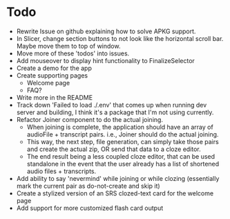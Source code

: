# Todo
  - Rewrite Issue on github explaining how to solve APKG support.
  - In Slicer, change section buttons to not look like the horizontal scroll bar. Maybe move them to top of window.
  - Move more of these 'todos' into issues.
  - Add mouseover to display hint functionality to FinalizeSelector
  - Create a demo for the app
  - Create supporting pages
    - Welcome page
    - FAQ?
  - Write more in the README
  - Track down 'Failed to load ./.env' that comes up when running dev server and building, I think it's a package that I'm not using currently.
  - Refactor Joiner component to do the actual joining.
    - When joining is complete, the application should have an array of audioFile + transcript pairs. i.e., Joiner should do the actual joining.
    - This way, the next step, file generation, can simply take those pairs and create the actual zip, OR send that data to a cloze editor.
    - The end result being a less coupled cloze editor, that can be used standalone in the event that the user already has a list of shortened audio files + transcripts.
  - Add ability to say 'nevermind' while joining or while clozing (essentially mark the current pair as do-not-create and skip it)
  - Create a stylized version of an SRS clozed-text card for the welcome page
  - Add support for more customized flash card output